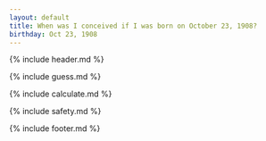 ```yaml
---
layout: default
title: When was I conceived if I was born on October 23, 1908?
birthday: Oct 23, 1908
---
```


{% include header.md %}

{% include guess.md %}

{% include calculate.md %}

{% include safety.md %}

{% include footer.md %}




